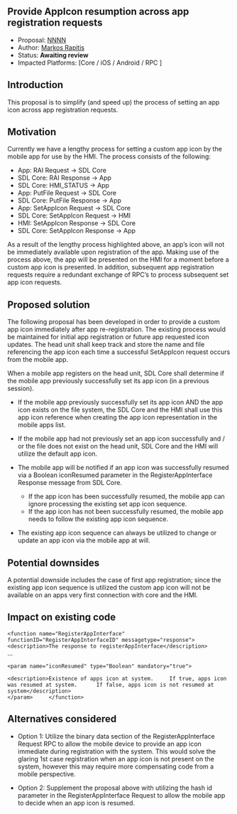 ## Provide AppIcon resumption across app registration requests

 * Proposal: [NNNN](nnnn-appicon-resumption.md)
 * Author: [Markos Rapitis](https://github.com/mrapitis)
 * Status: **Awaiting review**
 * Impacted Platforms: [Core / iOS / Android / RPC ]
 
## Introduction
 
This proposal is to simplify (and speed up) the process of setting an app icon across app registration requests.
 
## Motivation

Currently we have a lengthy process for setting a custom app icon by the mobile app for use by the HMI.  The process consists of the following: 

* App: RAI Request -> SDL Core
* SDL Core: RAI Response -> App
* SDL Core: HMI_STATUS -> App
* App: PutFile Request -> SDL Core
* SDL Core: PutFile Response -> App
* App: SetAppIcon Request -> SDL Core
* SDL Core: SetAppIcon Request -> HMI
* HMI: SetAppIcon Response -> SDL Core
* SDL Core: SetAppIcon Response -> App

As a result of the lengthy process highlighted above, an app’s icon will not be immediately available upon registration of the app.  Making use of the process above, the app will be presented on the HMI for a moment before a custom app icon is presented.  In addition, subsequent app registration requests require a redundant exchange of RPC’s to process subsequent set app icon requests.

## Proposed solution
 
The following proposal has been developed in order to provide a custom app icon immediately after app re-registration.  The existing process would be maintained for initial app registration or future app requested icon updates.
The head unit shall keep track and store the name and file referencing the app icon each time a successful SetAppIcon request occurs from the mobile app.

When a mobile app registers on the head unit, SDL Core shall determine if the mobile app previously successfully set its app icon (in a previous session).

* If the mobile app previously successfully set its app icon AND the app icon exists on the file system, the SDL Core and the HMI shall use this app icon reference when creating the app icon representation in the mobile apps list.

* If the mobile app had not previously set an app icon successfully and / or the file does not exist on the head unit, SDL Core and the HMI will utilize the default app icon.

* The mobile app will be notified if an app icon was successfully resumed via a Boolean iconResumed parameter in the RegisterAppInterface Response message from SDL Core.
  * If the app icon has been successfully resumed, the mobile app can ignore processing the existing set app icon sequence.
  * If the app icon has not been successfully resumed, the mobile app needs to follow the existing app icon sequence.

* The existing app icon sequence can always be utilized to change or update an app icon via the mobile app at will.
 
## Potential downsides

A potential downside includes the case of first app registration; since the existing app icon sequence is utilized the custom app icon will not be available on an apps very first connection with core and the HMI.
 
## Impact on existing code
 
`<function name="RegisterAppInterface" functionID="RegisterAppInterfaceID" messagetype="response">`   
 `<description>The response to registerAppInterface</description>`   
 ...   
   
 `<param name="iconResumed" type="Boolean" mandatory="true">`
 
 `<description>Existence of apps icon at system.    
 If true, apps icon was resumed at system.     
 If false, apps icon is not resumed at system</description>`    
 `</param>    
 </function>`

## Alternatives considered
 
* Option 1: 
Utilize the binary data section of the RegisterAppInterface Request RPC to allow the mobile device to provide an app icon immediate during registration with the system.  This would solve the glaring 1st case registration when an app icon is not present on the system, however this may require more compensating code from a mobile perspective.

* Option 2:
Supplement the proposal above with utilizing the hash id parameter in the RegisterAppInterface Request to allow the mobile app to decide when an app icon is resumed.
